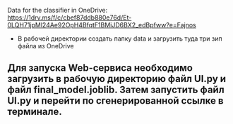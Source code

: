 Data for the classifier in OneDrive: https://1drv.ms/f/c/cbef87ddb880e76d/Et-0LQH71jpMl24Ae92OpH4BfqtF1BMiJD6BX2_edBpfww?e=Fajnos
- В рабочей директории создать папку data и загрузить туда три зип файла из OneDrive
## Для запуска Web-сервиса необходимо загрузить в рабочую директорию файл UI.py и файл final_model.joblib. Затем запустить файл UI.py и перейти по сгенерированной ссылке в терминале.
